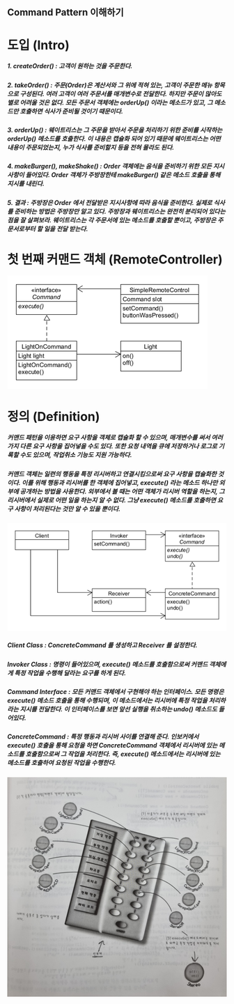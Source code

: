 ## Command Pattern 이해하기

# 도입 (Intro)
##### 1. createOrder() : 고객이 원하는 것을 주문한다.
##### 2. takeOrder() : 주문(Order)은 계산서와 그 위에 적혀 있는, 고객이 주문한 메뉴 항목으로 구성된다. 여러 고객이 여러 주문서를 매개변수로 전달한다. 하지만 주문이 많아도 별로 어려울 것은 없다. 모든 주문서 객체에는 orderUp() 이라는 메소드가 있고, 그 메소드만 호출하면 식사가 준비될 것이기 때문이다.
##### 3. orderUp() : 웨이트리스는 그 주문을 받아서 주문을 처리하기 위한 준비를 시작하는 orderUp() 메소드를 호출한다. 이 내용은 캡슐화 되어 있기 때문에 웨이트리스는 어떤 내용이 주문되었는지, 누가 식사를 준비할지 등을 전혀 몰라도 된다.
##### 4. makeBurger(), makeShake() : Order 객체에는 음식을 준비하기 위한 모든 지시 사항이 들어있다. Order 객체가 주방장한테 makeBurger() 같은 메소드 호출을 통해 지시를 내린다.
##### 5. 결과 : 주방장은 Order 에서 전달받은 지시사항에 따라 음식을 준비한다. 실제로 식사를 준비하는 방법은 주방장만 알고 있다. 주방장과 웨이트리스는 완전히 분리되어 있다는 점을 잘 살펴보라. 웨이트리스는 각 주문서에 있는 메소드를 호출할 뿐이고, 주방장은 주문서로부터 할 일을 전달 받는다.

# 첫 번째 커맨드 객체 (RemoteController)
![inline-block](./RemoteController/CommandPattern_SimpleRemote.png)

# 정의 (Definition)
##### 커맨드 패턴을 이용하면 요구 사항을 객체로 캡슐화 할 수 있으며, 매개변수를 써서 여러 가지 다른 요구 사항을 집어넣을 수도 있다. 또한 요청 내역을 큐에 저장하거나 로그로 기록할 수도 있으며, 작업취소 기능도 지원 가능하다.
##### 커맨드 객체는 일련의 행동을 특정 리시버하고 연결시킴으로써 요구 사항을 캡슐화한 것이다. 이를 위해 행동과 리시버를 한 객체에 집어넣고, execute() 라는 메소드 하나만 외부에 공개하는 방법을 사용한다. 외부에서 볼 때는 어떤 객체가 리시버 역할을 하는지, 그 리시버에서 실제로 어떤 일을 하는지 알 수 없다. 그냥 execute() 메소드를 호출하면 요구 사항이 처리된다는 것만 알 수 있을 뿐이다.
![inline-block](./Definition/CommandPattern_Definition.png)
##### Client Class : ConcreteCommand 를 생성하고 Receiver 를 설정한다.
##### Invoker Class : 명령이 들어있으며, execute() 메소드를 호출함으로써 커맨드 객체에게 특정 작업을 수행해 달라는 요구를 하게 된다.
##### Command Interface : 모든 커맨드 객체에서 구현해야 하는 인터페이스. 모든 명령은 execute() 메소드 호출을 통해 수행되며, 이 메소드에서는 리시버에 특정 작업을 처리하라는 지시를 전달한다. 이 인터페이스를 보면 앞선 실행을 취소하는 undo() 메소드도 들어있다.
##### ConcreteCommand : 특정 행동과 리시버 사이를 연결해 준다. 인보커에서 execute() 호출을 통해 요청을 하면 ConcreteCommand 객체에서 리시버에 있는 메소드를 호출함으로써 그 작업을 처리한다. 즉, execute() 메소드에서는 리시버에 있는 메소드를 호출하여 요청된 작업을 수행한다.
![inline-block](./Definition/Command_slot.jpg)